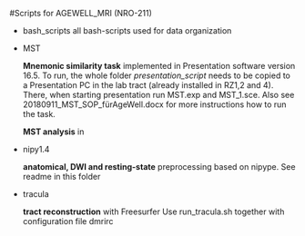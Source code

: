 #Scripts for AGEWELL_MRI (NRO-211)

* bash_scripts
  all bash-scripts used for data organization

* MST
  
  **Mnemonic similarity task** implemented in Presentation software version 16.5.
  To run, the whole folder *presentation_script* needs to be copied to a Presentation PC in the lab tract (already installed in RZ1,2 and 4).
  There, when starting presentation run MST.exp and MST_1.sce. Also see 20180911_MST_SOP_fürAgeWell.docx for more instructions how to run the task.

  **MST analysis** in 

* nipy1.4

  **anatomical, DWI and resting-state** preprocessing based on nipype.
  See readme in this folder

* tracula
  
  **tract reconstruction** with Freesurfer
  Use run_tracula.sh together with configuration file dmrirc
